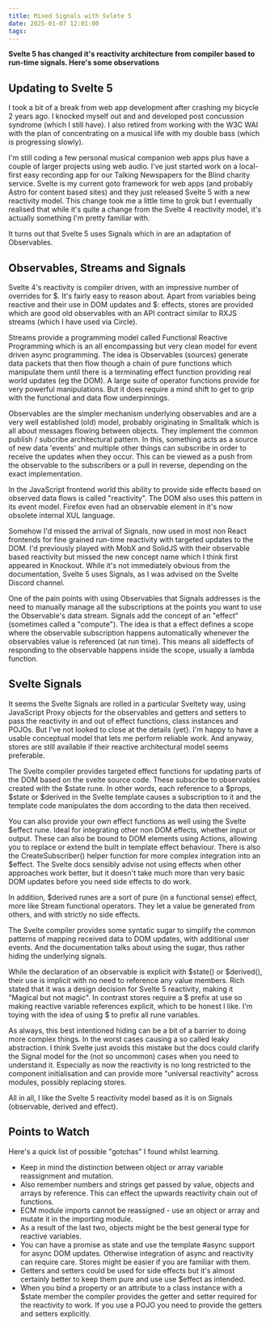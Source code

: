 ```yaml
---
title: Mixed Signals with Svlete 5
date: 2025-01-07 12:01:00
tags:
---
```


**Svelte 5 has changed it's reactivity architecture from compiler based to run-time signals. Here's some observations**

## Updating to Svelte 5

I took a bit of a break from web app development after crashing my bicycle 2 years ago. I knocked myself out and and developed post concussion syndrome (which I still have). I also retired from working with the W3C WAI with the plan of concentrating on a musical life with my double bass (which is progressing slowly).

I'm still coding a few personal musical companion web apps plus have a couple of larger projects using web audio. I've just started work on a local-first easy recording app for our Talking Newspapers for the Blind charity service. Svelte is my current goto framework for web apps (and probably Astro for content based sites) and they just released Svelte 5 with a new reactivity model. This change took me a little time to grok but I eventually realised that while it's quite a change from the Svelte 4 reactivity model, it's actually something I'm pretty familiar with.

It turns out that Svelte 5 uses Signals which in are an adaptation of Observables.

## Observables, Streams and Signals

Svelte 4's reactivity is compiler driven, with an impressive number of overrides for $. It's fairly easy to reason about. Apart from variables being reactive and their use in DOM updates and $: effects, stores are provided which are good old observables with an API contract similar to RXJS streams (which I have used via Circle).

Streams provide a programming model called Functional Reactive Programming which is an all encompassing but very clean model for event driven async programming. The idea is Observables (sources) generate data packets that then flow though a chain of pure functions which manipulate them until there is a terminating effect function providing real world updates (eg the DOM). A large suite of operator functions provide for very powerful manipulations. But it does require a mind shift to get to grip with the functional and data flow underpinnings.

Observables are the simpler mechanism underlying observables and are a very well established (old) model, probably originating in Smalltalk which is all about messages flowing between objects. They implement the common publish / subcribe architectural pattern. In this, something acts as a source of new data 'events' and multiple other things can subscribe in order to receive the updates when they occur. This can be viewed as a push from the observable to the subscribers or a pull in reverse, depending on the exact implementation.

In the JavaScript frontend world this ability to provide side effects based on observed data flows is called "reactivity". The DOM also uses this pattern in its event model. Firefox even had an observable element in it's now obsolete internal XUL language.

Somehow I'd missed the arrival of Signals, now used in most non React frontends for fine grained run-time reactivity with targeted updates to the DOM. I'd previously played with MobX and SolidJS with their observable based reactivity but missed the new concept name which I think first appeared in Knockout. While it's not immediately obvious from the documentation, Svelte 5 uses Signals, as I was advised on the Svelte Discord channel.

One of the pain points with using Observables that Signals addresses is the need to manually manage all the subscriptions at the points you want to use the Observable's data stream. Signals add the concept of an "effect" (sometimes called a "compute"). The idea is that a effect defines a scope where the observable subscription happens automatically whenever the observables value is referenced (at run time). This means all sideffects of responding to the observable happens inside the scope, usually a lambda function.

## Svelte Signals

It seems the Svelte Signals are rolled in a particular Sveltety way, using JavaScript Proxy objects for the observables and getters and setters to pass the reactivity in and out of effect functions, class instances and POJOs. But I've not looked to close at the details (yet}. I'm happy to have a usable conceptual model that lets me perform reliable work. And anyway, stores are still available if their reactive architectural model seems preferable.

The Svelte compiler provides targeted effect functions for updating parts of the DOM based on the svelte source code. These subscribe to observables created with the $state rune. In other words, each reference to a $props, $state or $derived in the Svelte template causes a subscription to it and the template code manipulates the dom according to the data then received.

You can also provide your own effect functions as well using the Svelte $effect rune. Ideal for integrating other non DOM effects, whether input or output. These can also be bound to DOM elements using Actions, allowing you to replace or extend the built in template effect behaviour. There is also the CreateSubscriber() helper function for more complex integration into an $effect. The Svelte docs sensibly advise not using effects when other approaches work better, but it doesn't take much more than very basic DOM updates before you need side effects to do work.

In addition, $derived runes are a sort of pure (in a functional sense) effect, more like Stream functional operators. They let a value be generated from others, and with strictly no side effects.

The Svelte compiler provides some syntatic sugar to simplify the common patterns of mapping received data to DOM updates, with additional user events. And the documentation talks about using the sugar, thus rather hiding the underlying signals.

While the declaration of an observable is explicit with $state() or $derived(), their use is implicit with no need to reference any value members. Rich stated that it was a design decision for Svelte 5 reactivity, making it "Magical but not magic". In contrast stores require a $ prefix at use so making reactive variable references explicit, which to be honest I like. I'm toying with the idea of using $ to prefix all rune variables.

As always, this best intentioned hiding can be a bit of a barrier to doing more complex things. In the worst cases causing a so called leaky abstraction. I think Svelte just avoids this mistake but the docs could clarify the Signal model for the (not so uncommon) cases when you need to understand it. Especially as now the reactivity is no long restricted to the component initialisation and can provide more "universal reactivity" across modules, possibly replacing stores.

All in all, I like the Svelte 5 reactivity model based as it is on Signals (observable, derived and effect).

## Points to Watch

Here's a quick list of possible "gotchas" I found whilst learning.

- Keep in mind the distinction between object or array variable reassignment and mutation.
- Also remember numbers and strings get passed by value, objects and arrays by reference. This can effect the upwards reactivity chain out of functions.
- ECM module imports cannot be reassigned - use an object or array and mutate it in the importing module.
- As a result of the last two, objects might be the best general type for reactive variables.
- You can have a promise as state and use the template #async support for async DOM updates. Otherwise integration of async and reactivity can require care. Stores might be easier if you are familiar with them.
- Getters and setters could be used for side effects but it's almost certainly better to keep them pure and use use $effect as intended.
- When you bind a property or an attribute to a class instance with a $state member the compiler provides the getter and setter required for the reactivity to work. If you use a POJO you need to provide the getters and setters explicitly.
